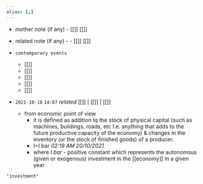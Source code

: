 ```yaml
---
alias: [,]
---
```

- mother note (if any)
		- [[]] [[]]
- related note (if any) -
		- [[]] [[]]
- `contemporary events`
	- [[]]
	- [[]]
	- [[]]
	- [[]]
	- [[]]

- `2021-10-18`  `14:07` _related_ [[]] | [[]] | [[]]
	- from economic point of view
		- it is defined as addition tq the stock of physical capital (such as machines, buildings, roads, etc I.e. anything that adds to the future productive capacity of the economy) & changes in the inventory (or the stock of finished goods) of a producer.
		- I=I bar _02:19 AM 20/10/2021_
		- where _I bar_ - positive constant which represents the autonomous (given or exogenous) investment in the [[economy]] in a given year

```query
"investment"
```